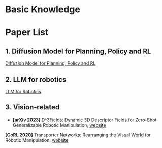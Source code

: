 # Basic Knowledge


# Paper List
## 1. Diffusion Model for Planning, Policy and RL
[Diffusion Model for Planning, Policy and RL](./diffusion_model.md/#1-diffusion-model-for-planning-policy-and-rl)

## 2. LLM for robotics
[LLM for Robotics](./llm.md/#4-llm-for-robotics)

## 3. Vision-related
* **[arXiv 2023]** D^3Fields: Dynamic 3D Descriptor Fields for Zero-Shot Generalizable Robotic Manipulation, [website](https://robopil.github.io/d3fields/)

**[CoRL 2020]** Transporter Networks: Rearranging the Visual World for Robotic Manipulation, [website](https://transporternets.github.io)